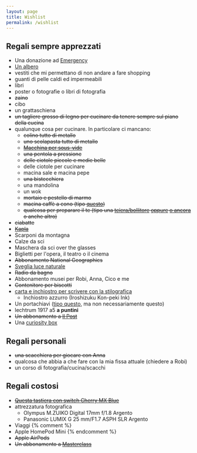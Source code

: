 ```yaml
---
layout: page
title: Wishlist
permalink: /wishlist
---
```


## Regali sempre apprezzati

* Una donazione ad [Emergency](https://sostieni.emergency.it/index.php)
* [Un albero](https://www.treedom.net/it/)
* vestiti che mi permettano di non andare a fare shopping
* guanti di pelle caldi ed impermeabili
* libri
* poster o fotografie o libri di fotografia
* ~~zaino~~
* cibo
* un grattaschiena
* ~~un tagliere grosso di legno per cucinare da tenere sempre sul piano della cucina~~
* qualunque cosa per cucinare. In particolare ci mancano:
    * ~~colino tutto di metallo~~
    * ~~uno scolapasta tutto di metallo~~
    * ~~[Macchina per sous-vide](https://www.amazon.it/Sous-Vide-Stick-generazione-temperatura/dp/B01N5K7U2D/)~~
    * ~~una pentola a pressione~~ 
    * ~~delle ciotole piccole e medie belle~~
    * delle ciotole per cucinare
    * macina sale e macina pepe
    * ~~una bistecchiera~~
    * una mandolina
    * un wok
    * ~~mortaio e pestello di marmo~~
    * ~~macina caffè a cono (tipo [questo](https://www.amazon.it/Krups-GVX242-Macinacaff%C3%A8-Macinatura-Grossa/dp/B000IWHXH8/ref=cm_cr_arp_d_product_top?ie=UTF8))~~
    * ~~qualcosa per preparare il te (tipo una [teiera/bollitore](https://www.lecreuset.it/it_IT/p/bollitore-tradition/EK40102.html) [oppure](https://alessi.com/products/cha-bollitore-teiera) [o ancora](https://www.amazon.it/s?k=tetsubin) o anche altro)~~
* ~~ciabatte~~
* ~~[Kapla](https://www.amazon.it/Kapla-280-Libro-blu-3/dp/B000ZBVEAE/ref=sr_1_1?__mk_it_IT=%C3%85M%C3%85%C5%BD%C3%95%C3%91&keywords=kapla&qid=1571476752&s=kitchen&sr=1-1-catcorr)~~
* Scarponi da montagna
* Calze da sci
* Maschera da sci over the glasses
* Biglietti per l'opera, il teatro o il cinema
* ~~Abbonamento National Geographics~~
* [Sveglia luce naturale](https://www.besty5.com/migliori-simulatori-alba/)
* ~~Radio da bagno~~
* Abbonamento musei per Robi, Anna, Cico e me
* ~~Contenitore per biscotti~~
* [carta e inchiostro per scrivere con la stilografica](https://www.jetpens.com/blog/the-best-fountain-pen-paper/pt/730)
    * Inchiostro azzurro (Iroshizuku Kon-peki Ink)
* Un portachiavi ([tipo questo](https://www.designrepublic.com/it/accessori-arredo-design/idee-regalo/cane-key-ring.html), ma non necessariamente questo)
* lechtrum 1917 a5 **a puntini**
* ~~Un abbonamento a [Il Post](https://abbonati.ilpost.it)~~
* Una [curiosity box](https://www.curiositybox.com)

## Regali personali

* ~~una scacchiera per giocare con Anna~~
* qualcosa che abbia a che fare con la mia fissa attuale (chiedere a Robi)
* un corso di fotografia/cucina/scacchi

## Regali costosi

* ~~[Questa tastiera con switch Cherry MX Blue](https://www.wasdkeyboards.com/index.php/products/code-keyboard/code-104-key-mechanical-keyboard-2930.html)~~
* attrezzatura fotografica
    * Olympus M.ZUIKO Digital 17mm f/1.8 Argento
    * Panasonic LUMIX G 25 mm/F1.7 ASPH SLR Argento
* Viaggi
{% comment %}
* Apple HomePod Mini
{% endcomment %}
* ~~Apple AirPods~~
* ~~Un abbonamento a [Masterclass](https://www.masterclass.com/gift)~~
